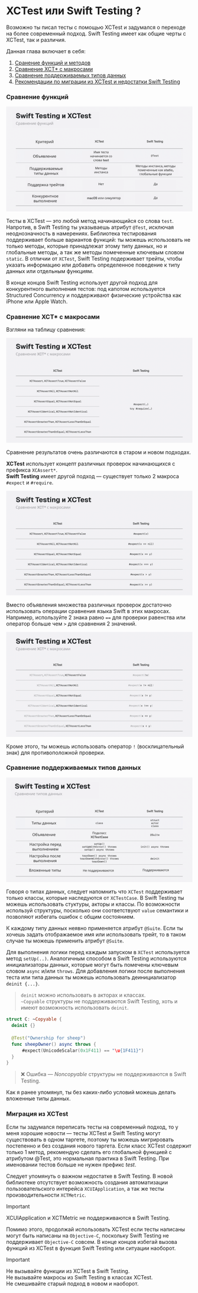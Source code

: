 # XCTest или Swift Testing ?

Возможно ты писал тесты с помощью XCTest и задумался о переходе на более современный подход. Swift Testing имеет как общие черты с XCTest, так и различия.

Данная глава включает в себя:

1. [Сранение функций и методов](#Сравнение-функций)
2. [Сравнение XCT* с макросами](#Сравнение-xct-с-макросами)
3. [Сравнение поддерживаемых типов данных](#Сравнение-поддерживаемых-типов-данных)
4. [Рекомендации по миграции из XCTest и недостатки Swift Testing](#Миграция-из-xctest)


### Сравнение функций

![Сравнение функций](assets/Swift%20Testing%20Screenshots/compare_fn.png)

<!-- | Критерий | XCTest | Swift Testing |
| --- | --- | --- |
| Объявление | Имя теста начинается со слова `test`| Указываем атрибут `@Test` |
| Поддерживаемые типы данных | Методы инстанса | Методы инстанса, методы помеченные как static, глобальные функции |
| Поддержка трейтов | Нет | Да |
| Конкурентное выполнение | macOS или симулятор | Да | -->

Тесты в XCTest — это любой метод начинающийся со слова `test`. Напротив, в Swift Testing ты указываешь атрибут `@Test`,
исключая неоднозначность в намерениях. Библиотека тестирования поддерживает больше вариантов функций: ты можешь использовать
не только методы, которые принадлежат этому типу данных, но и глобальные методы, а так же методы помеченные ключевым словом `static`.
В отличии от `XCTest`, Swift Testing подерживает трейты, чтобы указать информацию или добавить определенное поведение к типу данных или отдельным функциям.

В конце концов Swift Testing использует другой подход для конкурентного выполнения тестов:
под капотом используется Structured Concurrency и поддерживают физические устройства как iPhone или Apple Watch.

### Сравнение XCT* с макросами

Взгляни на таблицу сравнения:

![Картинка сравнения](assets/Swift%20Testing%20Screenshots/compare_xct_and_macros.png)

Сравнение результатов очень различаются в старом и новом подходах.

**XCTest** использует концепт различных проверок начинающихся с префикса `XCAssert*`.<br>
**Swift Testing** имеет другой подход — существует только 2 макроса `#expect` и `#require`.

![Картинка сравнения 2](assets/Swift%20Testing%20Screenshots/compare_xct_2.png)

Вместо объявления множества различных проверок достаточно использовать операции сравнения языка Swift в этих макросах. Например, используйте 2 знака равно `==`
для проверки равенства или оператор больше чем `>` для сравнения 2 значений.

![Картинка сравнения 3](assets/Swift%20Testing%20Screenshots/compare_xct_3.png)

Кроме этого, ты можешь использовать оператор `!` (восклицательный знак) для противоположной проверки.

### Сравнение поддерживаемых типов данных

![Сравнение типов](assets/Swift%20Testing%20Screenshots/compare_type.png)
<!-- | Критерий | XCTest | Swift Testing |
| ----- | :-------- | :--------------------- |
| Типы данных | class | struct<br>actor<br>class |
| Объявление | Подкласс XCTestCase | @Suite |
| Настройка перед выполнением каждого теста | setUp()<br>setUpWithError() throws<br>setUp() async throws| init() async throws |
| После каждого теста | tearDown()<br>tearDown() async throws<br>tearDownWithError() throws | deinit |
| Вложенные типы | Не поддерживаются | Поддерживаются | -->

Говоря о типах данных, следует напомнить что `XCTest` поддерживает только классы,
которые наследуются от `XCTestCase`. В Swift Testing ты можешь использовать стуктуры, акторы и классы.
По возможности используй структуры, посколько они соответствуют `value` семантики и позволяют избегать ошибок с общим состоянием.

К каждому типу данных неявно применяется атрибут `@Suite`. Если ты хочешь задать
отображаемое имя или использовать трейт, то в таком случае ты можешь применить атрибут `@Suite`.

Для выполнения логики перед каждым запуском в `XCTest` используется метод `setUp(..)`.
Аналогичным способом в Swift Testing используются инициализаторы данных, которые могут
быть помечены ключевым словом `async` и/или `throws`. Для добавления логики после
выполнения теста или типа данных ты можешь использовать деинициализатор `deinit {...}`.

> `deinit` можно использовать в акторах и классах.<br>`~Copyable` структуры не поддерживаются Swift Testing, хоть и имеют возможность использовать `deinit`.

```swift
struct C: ~Copyable {
  deinit {}

  @Test("Ownership for sheep")
  func sheepOwner() async throws {
	  #expect(UnicodeScalar(0x1F411) == "\u{1F411}")
  }
}
```

> ❌ Ошибка — _Noncopyable_ структуры не поддерживаются в Swift Testing.

Как я ранее упомянул, ты без каких-либо условий можешь делать вложенные типы данных.

### Миграция из XCTest

Если ты задумался переписать тесты на современный подход, то у меня хорошие новости — 
тесты XCTest и Swift Testing могут существовать в одном таргете, поэтому ты можешь
мигрировать постепенно и без создания нового таргета. Если класс XCTest содержит
только 1 метод, рекомендую сделать его глобальной функцией с атрибутом @Test, это
нормальная практика в Swift Testing. При именовании тестов больше не нужен префикс *test*.

Следует упомянуть о важном недостатке в Swift Testing.
В новой библиотеке отсутствует возможность создания автоматизации пользовательского
интерейса `XCUIApplication`, а так же тесты производительности `XCTMetric`.

> [!IMPORTANT]
> XCUIApplication и XCTMetric не поддерживаются в Swift Testing.

Помимо этого, продолжай использовать XCTest если тесты написаны могут быть написаны на
`Objective-C`, поскольку Swift Testing не поддерживает `Objective-C` совсем.
В конце концов избегай вызова функций из XCTest в функция Swift Testing или ситуации наоборот.

> [!IMPORTANT]
> Не вызывайте функции из XCTest в Swift Testing.<br>Не вызывайте макросы из Swift Testing в классах XCTest.<br>Не смешивайте старый подход в новом и наоборот.

<!-- https://github.com/swiftlang/swift-testing/issues/516#issuecomment-2201208834 -->

